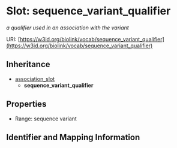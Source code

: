 # Slot: sequence_variant_qualifier
_a qualifier used in an association with the variant_


URI: [https://w3id.org/biolink/vocab/sequence_variant_qualifier](https://w3id.org/biolink/vocab/sequence_variant_qualifier)




## Inheritance

* [association_slot](association_slot.md)
    * **sequence_variant_qualifier**



## Properties

 * Range: sequence variant



## Identifier and Mapping Information





